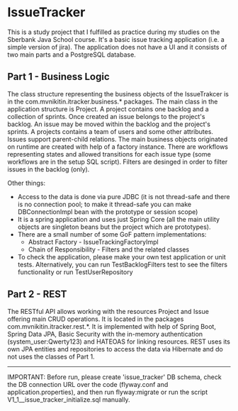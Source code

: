 # IssueTracker
This is a study project that I fulfilled as practice during my studies on the Sberbank Java School course. It's a basic issue tracking application (i.e. a simple version of jira). The application does not have a UI and it consists of two main parts and a PostgreSQL database.
## Part 1 - Business Logic
The class structure representing the business objects of the IssueTrakcer is in the com.mvnikitin.itracker.business.* packages. The main class in the application structure is Project. A project contains one backlog and a collection of sprints. Once created an issue belongs to the project's backlog. An issue may be moved within the backlog and the project's sprints. A projects contains a team of users and some other attributes. Issues support parent-child relations. The main business objects originated on runtime are created with help of a factory instance. There are workflows representing states and allowed transitions for each issue type (some workflows are in the setup SQL script). Filters are desinged in order to filter issues in the backlog (only).

Other things:
* Access to the data is done via pure JDBC (it is not thread-safe and there is no connection pool; to make it thread-safe you can make DBConnectionImpl bean with the prototype or session scope)
* It is a spring application and uses just Spring Core (all the main utility objects are singleton beans but the project which are prototypes).
* There are a small number of some GoF pattern implementations:
    * Abstract Factory - IssueTrackingFactoryImpl
    * Chain of Responsibility - Filters and the related classes
* To check the application, please make your own test application or unit tests. Alternatively, you can run TestBacklogFilters test to see the filters functionality or run TestUserRepository
  

## Part 2 - REST

The RESTful API allows working with the resources Project and Issue offering main CRUD operations. It is located in the packages com.mvnikitin.itracker.rest.*. It is implemented with help of Spring Boot, Spring Data JPA, Basic Security with the in-memory authentication (system_user:Qwerty123) and HATEOAS for linking resources. REST uses its own JPA entities and repositories to access the data via Hibernate and do not uses the classes of Part 1.  
****

IMPORTANT: Before run, please create 'issue_tracker' DB schema, check the DB connection URL over the code (flyway.conf and application.properties), and then run flyway:migrate or run the script V1_1__issue_tracker_initialize.sql manually.